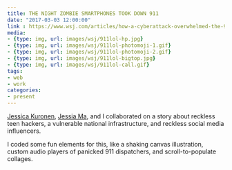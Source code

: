 ```yaml
---
title: THE NIGHT ZOMBIE SMARTPHONES TOOK DOWN 911
date: "2017-03-03 12:00:00"
link : https://www.wsj.com/articles/how-a-cyberattack-overwhelmed-the-911-system-1488554972
media:
- {type: img, url: images/wsj/911lol-hp.jpg}
- {type: img, url: images/wsj/911lol-photomoji-1.gif}
- {type: img, url: images/wsj/911lol-photomoji-2.gif}
- {type: img, url: images/wsj/911lol-bigtop.jpg}
- {type: img, url: images/wsj/911lol-call.gif}
tags:
- web
- work
categories:
- present
---
```


[Jessica Kuronen](http://www.jesskuronen.com/), [Jessia Ma](http://www.jessiama.com/), and I collaborated on a story about reckless teen hackers, a vulnerable national infrastructure, and reckless social media influencers.

I coded some fun elements for this, like a shaking canvas illustration, custom audio players of panicked 911 dispatchers, and scroll-to-populate collages.
